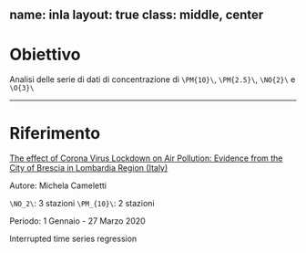 name: inla
layout: true
class: middle, center
---
# Obiettivo

Analisi  delle  serie  di  dati  di  concentrazione  di  `\PM{10}\`,  `\PM{2.5}\`,  `\NO{2}\`  e  `\O{3}\`

---
# Riferimento

[The effect of Corona Virus Lockdown on Air Pollution: Evidence from the City of Brescia in Lombardia Region (Italy)](https://www.sciencedirect.com/science/article/pii/S1352231020305288)

Autore: Michela Cameletti

`\NO_2\`: 3 stazioni
`\PM_{10}\`: 2 stazioni

Periodo: 1 Gennaio - 27 Marzo 2020

Interrupted time series regression
